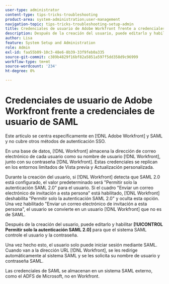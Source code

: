 ```yaml
---
user-type: administrator
content-type: tips-tricks-troubleshooting
product-area: system-administration;user-management
navigation-topic: tips-tricks-troubleshooting-setup-admin
title: Credenciales de usuario de Adobe Workfront frente a credenciales de usuario de SAML
description: Después de la creación del usuario, puede editarlo y habilitar "Permitir solo la autenticación SAML 2.0" para que su usuario y contraseña estén controlados por el sistema SAML. Con esta opción habilitada, el usuario solo puede iniciar sesión mediante SAML.
author: Lisa
feature: System Setup and Administration
role: Admin
exl-id: faa55b09-10c3-48e6-8b39-33f9feb0a335
source-git-commit: c389b4829f16bf82a5851a597f5dd358d9c96999
workflow-type: tm+mt
source-wordcount: '234'
ht-degree: 0%

---
```


# Credenciales de usuario de Adobe Workfront frente a credenciales de usuario de SAML

Este artículo se centra específicamente en [!DNL Adobe Workfront] y SAML y no cubre otros métodos de autenticación SSO.

En una base de datos, [!DNL Workfront] almacena la dirección de correo electrónico de cada usuario como su nombre de usuario [!DNL Workfront], junto con su contraseña [!DNL Workfront]. Estas credenciales se replican en los entornos limitados de Vista previa y Actualización personalizada.

Durante la creación del usuario, si [!DNL Workfront] detecta que SAML 2.0 está configurado, el valor predeterminado será &quot;Permitir solo la autenticación SAML 2.0&quot; para el usuario. Si el cuadro &quot;Enviar un correo electrónico de invitación a esta persona&quot; está habilitado, [!DNL Workfront] deshabilita &quot;Permitir solo la autenticación SAML 2.0&quot; y oculta esta opción. Una vez habilitado &quot;Enviar un correo electrónico de invitación a esta persona&quot;, el usuario se convierte en un usuario [!DNL Workfront] que no es de SAML.

Después de la creación del usuario, puede editarlo y habilitar **[!UICONTROL Permitir solo la autenticación SAML 2.0]** para que el sistema SAML controle el usuario y la contraseña.

Una vez hecho esto, el usuario solo puede iniciar sesión mediante SAML. Cuando van a la dirección URL [!DNL Workfront], se les redirige automáticamente al sistema SAML y se les solicita su nombre de usuario y contraseña SAML.

Las credenciales de SAML se almacenan en un sistema SAML externo, como el ADFS de Microsoft, no en Workfront.
